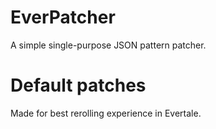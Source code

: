 # EverPatcher
A simple single-purpose JSON pattern patcher.
# Default patches
Made for best rerolling experience in Evertale.
